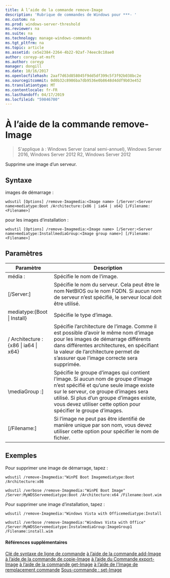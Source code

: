 ```yaml
---
title: À l’aide de la commande remove-Image
description: 'Rubrique de commandes de Windows pour ***- '
ms.custom: na
ms.prod: windows-server-threshold
ms.reviewer: na
ms.suite: na
ms.technology: manage-windows-commands
ms.tgt_pltfrm: na
ms.topic: article
ms.assetid: ce5e2384-2264-4b22-92af-74eec8c10ae0
author: coreyp-at-msft
ms.author: coreyp
manager: dongill
ms.date: 10/16/2017
ms.openlocfilehash: 2aaf7d63d858045f9dd5df399c5f3f92b038bc2e
ms.sourcegitcommit: 0d0b32c8986ba7db9536e0b8648d4ddf9b03e452
ms.translationtype: MT
ms.contentlocale: fr-FR
ms.lasthandoff: 04/17/2019
ms.locfileid: "59846700"
---
```

# <a name="using-the-remove-image-command"></a>À l’aide de la commande remove-Image

>S'applique à : Windows Server (canal semi-annuel), Windows Server 2016, Windows Server 2012 R2, Windows Server 2012

Supprime une image d’un serveur.
## <a name="syntax"></a>Syntaxe
images de démarrage :
```
wdsutil [Options] /remove-Imagmedia:<Image name> [/Server:<Server name>mediatype:Boot /Architecture:{x86 | ia64 | x64} [/Filename:<Filename>]
```
pour les images d’installation :
```
wdsutil [Options] /remove-Imagmedia:<Image name> [/Server:<Server name>mediatype:InstallmediaGroup:<Image group name>] [/Filename:<Filename>]
```
## <a name="parameters"></a>Paramètres
|Paramètre|Description|
|-------|--------|
média :<Image name>|Spécifie le nom de l’image.|
|[/Server:<Server name>]|Spécifie le nom du serveur. Cela peut être le nom NetBIOS ou le nom FQDN. Si aucun nom de serveur n’est spécifié, le serveur local doit être utilisé.|
mediatype:{Boot &#124; Install}|Spécifie le type d’image.|
|/ Architecture : {x86 &#124; ia64 &#124; x64}|Spécifie l’architecture de l’image. Comme il est possible d’avoir le même nom d’image pour les images de démarrage différents dans différentes architectures, en spécifiant la valeur de l’architecture permet de s’assurer que l’image correcte sera supprimée.|
|\mediaGroup :<Image group name>]|Spécifie le groupe d’images qui contient l’image. Si aucun nom de groupe d’image n’est spécifié et qu’une seule image existe sur le serveur, ce groupe d’images sera utilisé. Si plus d’un groupe d’images existe, vous devez utiliser cette option pour spécifier le groupe d’images.|
|[/Filename:<File name>]|Si l’image ne peut pas être identifié de manière unique par son nom, vous devez utiliser cette option pour spécifier le nom de fichier.|
## <a name="BKMK_examples"></a>Exemples
Pour supprimer une image de démarrage, tapez :
```
wdsutil /remove-Imagmedia:"WinPE Boot Imagemediatype:Boot /Architecture:x86
```
```
wdsutil /verbose /remove-Imagmedia:"WinPE Boot Image" /Server:MyWDSServemediatype:Boot /Architecture:x64 /Filename:boot.wim
```
Pour supprimer une image d’installation, tapez :
```
wdsutil /remove-Imagmedia:"Windows Vista with Officemediatype:Install
```
```
wdsutil /verbose /remove-Imagmedia:"Windows Vista with Office" /Server:MyWDSServemediatype:InstalmediaGroup:ImageGroup1 /Filename:install.wim
```
#### <a name="additional-references"></a>Références supplémentaires
[Clé de syntaxe de ligne de commande](command-line-syntax-key.md)
[à l’aide de la commande add-Image](using-the-add-image-command.md)
[à l’aide de la commande de copie-Image](using-the-copy-image-command.md)
[à l’aide du Commande export-Image](using-the-export-image-command.md)
[à l’aide de la commande get-Image](using-the-get-image-command.md)
[à l’aide de l’Image de remplacement commande](using-the-replace-image-command.md) 
 [ Sous-commande : set-Image](subcommand-set-image.md)
